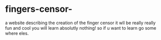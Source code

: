 # fingers-censor-
a website describing the creation of the finger censor 
it wll be really really fun and cool you will learn absolutly nothing! so if u want to learn go some where eles. 
